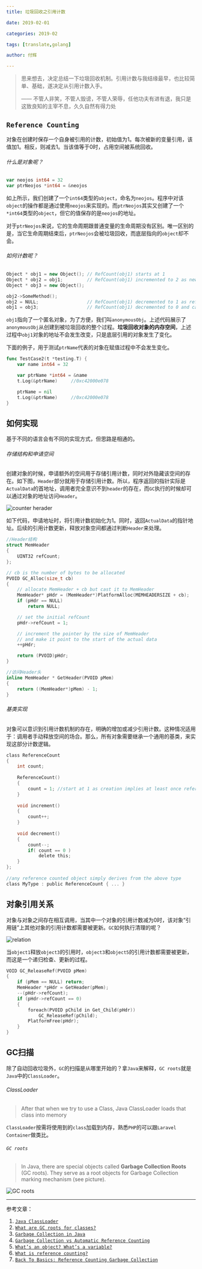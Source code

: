 ```yaml
---
title: 垃圾回收之引用计数

date: 2019-02-01

categories: 2019-02

tags: [translate,golang]

author: 付辉

---
```




> 思来想去，决定总结一下垃圾回收机制。引用计数与我结缘最早，也比较简单、基础，遂决定从引用计数入手。
>
> —— 不管人非笑，不管人毁谤，不管人荣辱，任他功夫有进有退，我只是这致良知的主宰不息，久久自然有得力处



## `Reference Counting`

对象在创建时保存一个自身被引用的计数，初始值为1。每次被新的变量引用，该值加1。相反，则减去1。当该值等于0时，占用空间被系统回收。

###### 什么是对象呢？

```Go
var neojos int64 = 32
var ptrNeojos *int64 = &neojos
```

如上所示，我们创建了一个`int64`类型的`object`，命名为`neojos`。程序中对该`object`的操作都是通过使用`neojos`来实现的。而`ptrNeojos`其实又创建了一个`*int64`类型的`object`，但它的值保存的是`neojos`的地址。

对于`ptrNeojos`来说，它的生命周期跟普通变量的生命周期没有区别。唯一区别的是，当它生命周期结束后，`ptrNeojos`会被垃圾回收，而底层指向的`object`却不会。

###### 如何计数呢？

```c++
Object * obj1 = new Object(); // RefCount(obj1) starts at 1
Object * obj2 = obj1;         // RefCount(obj1) incremented to 2 as new reference is added
Object * obj3 = new Object(); 

obj2->SomeMethod();
obj2 = NULL;                  // RefCount(obj1) decremented to 1 as ref goes away
obj1 = obj3;                  // RefCount(obj1) decremented to 0 and can be collected
```

`obj1`指向了一个匿名对象，为了方便，我们叫`anonymousObj`。上述代码展示了`anonymousObj`从创建到被垃圾回收的整个过程。**垃圾回收对象的内存空间**，上述过程中`obj1`对象的地址不会发生改变，只是底层引用的对象发生了变化。

下面的例子，用于测试`ptrName`代表的对象在赋值过程中不会发生变化。

```Go
func TestCase2(t *testing.T) {
	var name int64 = 32

	var ptrName *int64 = &name
	t.Log(&ptrName)		//0xc42000e078

	ptrName = nil
	t.Log(&ptrName)		//0xc42000e078
}
```

## 如何实现

基于不同的语言会有不同的实现方式，但思路是相通的。

###### 存储结构和申请空间

创建对象的时候，申请额外的空间用于存储引用计数，同时对外隐藏该空间的存在。如下图，`Header`部分就用于存储引用计数。所以，程序返回的指针实际是`ActualData`的首地址，调用者完全意识不到`header`的存在，而`GC`执行的时候却可以通过对象的地址访问`Header`。

![counter herader](https://msdnshared.blob.core.windows.net/media/TNBlogsFS/BlogFileStorage/blogs_msdn/abhinaba/WindowsLiveWriter/BackToBasicsReferenceCountingGarbageColl_D20A/image_2.png)

如下代码，申请地址时，将引用计数初始化为1。同时，返回`ActualData`的指针地址。后续的引用计数更新，释放对象空间都通过判断`Header`来处理。

```c
//Header结构
struct MemHeader
{
    UINT32 refCount;
};

// cb is the number of bytes to be allocated
PVOID GC_Alloc(size_t cb)
{
    // allocate MemHeader + cb but cast it to MemHeader
    MemHeader* pHdr = (MemHeader*)PlatformAlloc(MEMHEADERSIZE + cb);
    if (pHdr == NULL)
        return NULL;

    // set the initial refCount
    pHdr->refCount = 1;

    // increment the pointer by the size of MemHeader 
    // and make it point to the start of the actual data
    ++pHdr;

    return (PVOID)pHdr;
}

//访问Header头
inline MemHeader * GetHeader(PVOID pMem)
{
    return ((MemHeader*)pMem) - 1;
}
```

###### 基类实现

对象可以意识到引用计数机制的存在，明确的增加或减少引用计数。这种情况适用于：调用者手动释放空间的场合。那么，所有对象需要继承一个通用的基类，来实现这部分计数逻辑。

```c
class ReferenceCount
{
    int count;
 
    ReferenceCount()
    {
        count = 1; //start at 1 as creation implies at least once reference is being made
    }
 
    void increment()
    {
        count++;
    }
 
    void decrement()
    {
        count--;
        if( count == 0 )
            delete this;
    }
};
 
//any reference counted object simply derives from the above type
class MyType : public ReferenceCount { ... }
```

## 对象引用关系

对象与对象之间存在相互调用，当其中一个对象的引用计数减为0时，该对象“引用链”上其他对象的引用计数都需要被更新。`GC`如何执行清理的呢？

![relation](https://msdnshared.blob.core.windows.net/media/TNBlogsFS/BlogFileStorage/blogs_msdn/abhinaba/WindowsLiveWriter/BackToBasicsReferenceCountingGarbageColl_D20A/image_4.png)

当`object1`释放`object3`的引用时，`object3`和`object5`的引用计数都需要被更新，而这是一个递归检查、更新的过程。

```c
VOID GC_ReleaseRef(PVOID pMem)
{
    if (pMem == NULL) return;
    MemHeader *pHdr = GetHeader(pMem);
    --(pHdr->refCount);
    if (pHdr->refCount == 0)
    {
        foreach(PVOID pChild in Get_Child(pHdr)) 
            GC_ReleaseRef(pChild);
        PlatformFree(pHdr);
    }
}
```

## GC扫描

除了自动回收垃圾外，`GC`的扫描是从哪里开始的？拿`Java`来解释，`GC roots`就是`Java`中的`ClassLoader`。

###### ClassLoader

> After that when we try to use a Class, Java ClassLoader loads that class into memory

`ClassLoader`按需将使用到的`class`加载到内存，熟悉`PHP`的可以跟`Laravel Container`做类比。

###### `GC roots`

> In Java, there are special objects called **Garbage Collection Roots** (GC roots). They serve as a root objects for Garbage Collection marking mechanism (see picture).

![GC roots](https://i.stack.imgur.com/8ehun.jpg)



----



参考文章：

1. [`Java ClassLoader`](https://www.journaldev.com/349/java-classloader)
2. [`What are GC roots for classes?`](https://stackoverflow.com/questions/27186799/what-are-gc-roots-for-classes)
3. [`Garbage Collection in Java`](https://www.w3resource.com/java-tutorial/garbage-collection-in-java.php)
4. [`Garbage Collection vs Automatic Reference Counting`](https://medium.com/computed-comparisons/garbage-collection-vs-automatic-reference-counting-a420bd4c7c81)
5. [`What’s an object? What’s a variable?`](https://mortoray.com/2012/01/08/whats-an-object-whats-a-variable/)
6. [`What is reference counting?`](https://mortoray.com/2012/01/08/what-is-reference-counting/)
7. [`Back To Basics: Reference Counting Garbage Collection`](https://blogs.msdn.microsoft.com/abhinaba/2009/01/27/back-to-basics-reference-counting-garbage-collection/)